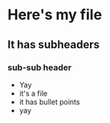 # Here's my file

## It has subheaders

### sub-sub header

- Yay
- it's a file
- it has bullet points
- yay
